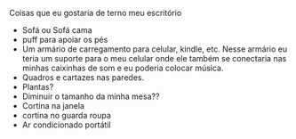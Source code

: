 Coisas que eu gostaria de terno meu escritório

- Sofá ou Sofá cama
- puff para apoiar os pés
- Um armário de carregamento para celular, kindle, etc. Nesse armário eu teria um suporte para o meu celular onde ele também se conectaria nas minhas caixinhas de som e eu poderia colocar música.
- Quadros e cartazes nas paredes.
- Plantas?
- Diminuir o tamanho da minha mesa??
- Cortina na janela
- cortina no guarda roupa
- Ar condicionado portátil